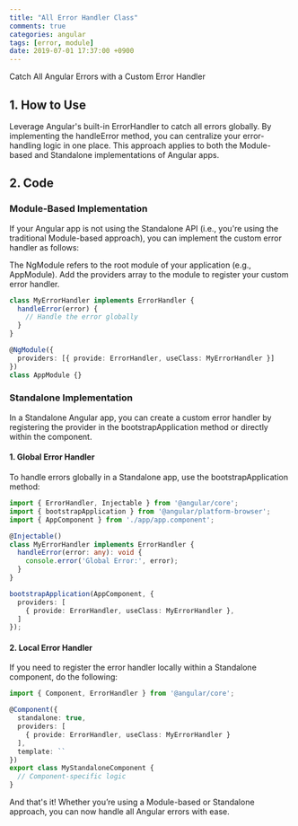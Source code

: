 ```yaml
---
title: "All Error Handler Class"
comments: true
categories: angular
tags: [error, module]
date: 2019-07-01 17:37:00 +0900
---
```


Catch All Angular Errors with a Custom Error Handler

## 1. How to Use
Leverage Angular's built-in ErrorHandler to catch all errors globally. By implementing the handleError method, you can centralize your error-handling logic in one place. This approach applies to both the Module-based and Standalone implementations of Angular apps.

## 2. Code
### Module-Based Implementation
If your Angular app is not using the Standalone API (i.e., you're using the traditional Module-based approach), you can implement the custom error handler as follows:

The NgModule refers to the root module of your application (e.g., AppModule). Add the providers array to the module to register your custom error handler.

```ts
class MyErrorHandler implements ErrorHandler {
  handleError(error) {
    // Handle the error globally
  }
}

@NgModule({
  providers: [{ provide: ErrorHandler, useClass: MyErrorHandler }]
})
class AppModule {}
```

### Standalone Implementation
In a Standalone Angular app, you can create a custom error handler by registering the provider in the bootstrapApplication method or directly within the component.

#### 1. Global Error Handler
To handle errors globally in a Standalone app, use the bootstrapApplication method:

```ts
import { ErrorHandler, Injectable } from '@angular/core';
import { bootstrapApplication } from '@angular/platform-browser';
import { AppComponent } from './app/app.component';

@Injectable()
class MyErrorHandler implements ErrorHandler {
  handleError(error: any): void {
    console.error('Global Error:', error);
  }
}

bootstrapApplication(AppComponent, {
  providers: [
    { provide: ErrorHandler, useClass: MyErrorHandler },
  ]
});
```

#### 2. Local Error Handler
If you need to register the error handler locally within a Standalone component, do the following:

```ts
import { Component, ErrorHandler } from '@angular/core';

@Component({
  standalone: true,
  providers: [
    { provide: ErrorHandler, useClass: MyErrorHandler }
  ],
  template: ``
})
export class MyStandaloneComponent {
  // Component-specific logic
}
```

And that's it! Whether you’re using a Module-based or Standalone approach, you can now handle all Angular errors with ease.